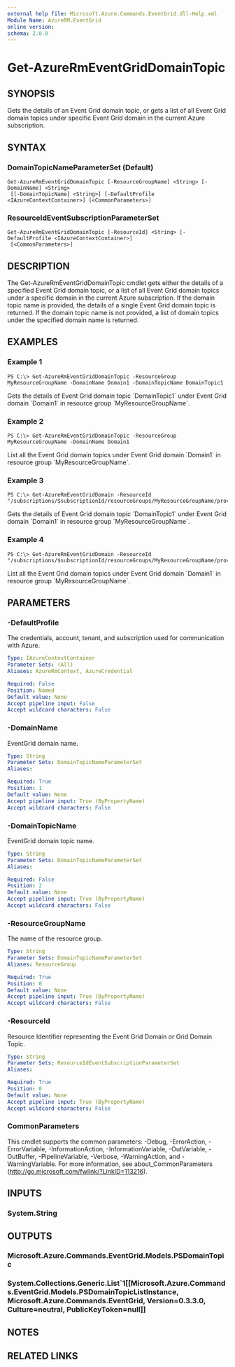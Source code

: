 ```yaml
---
external help file: Microsoft.Azure.Commands.EventGrid.dll-Help.xml
Module Name: AzureRM.EventGrid
online version:
schema: 2.0.0
---
```


# Get-AzureRmEventGridDomainTopic

## SYNOPSIS
Gets the details of an Event Grid domain topic, or gets a list of all Event Grid domain topics under specific Event Grid domain in the current Azure subscription.

## SYNTAX

### DomainTopicNameParameterSet (Default)
```
Get-AzureRmEventGridDomainTopic [-ResourceGroupName] <String> [-DomainName] <String>
 [[-DomainTopicName] <String>] [-DefaultProfile <IAzureContextContainer>] [<CommonParameters>]
```

### ResourceIdEventSubscriptionParameterSet
```
Get-AzureRmEventGridDomainTopic [-ResourceId] <String> [-DefaultProfile <IAzureContextContainer>]
 [<CommonParameters>]
```

## DESCRIPTION
The Get-AzureRmEventGridDomainTopic cmdlet gets either the details of a specified Event Grid domain topic, or a list of all Event Grid domain topics under a specific domain in the current Azure subscription.
If the domain topic name is provided, the details of a single Event Grid domain topic is returned. 
If the domain topic name is not provided, a list of domain topics under the specified domain name is returned.

## EXAMPLES

### Example 1
```
PS C:\> Get-AzureRmEventGridDomainTopic -ResourceGroup MyResourceGroupName -DomainName Domain1 -DomainTopicName DomainTopic1
```

Gets the details of Event Grid domain topic \`DomainTopic1\` under Event Grid domain \`Domain1\` in resource group \`MyResourceGroupName\`.

### Example 2
```
PS C:\> Get-AzureRmEventGridDomainTopic -ResourceGroup MyResourceGroupName -DomainName Domain1
```

List all the Event Grid domain topics under Event Grid domain \`Domain1\` in resource group \`MyResourceGroupName\`.

### Example 3
```
PS C:\> Get-AzureRmEventGridDomain -ResourceId "/subscriptions/$subscriptionId/resourceGroups/MyResourceGroupName/providers/Microsoft.EventGrid/domains/Domain1/topics/DomainTopic1"
```

Gets the details of Event Grid domain topic \`DomainTopic1\` under Event Grid domain \`Domain1\` in resource group \`MyResourceGroupName\`.

### Example 4
```
PS C:\> Get-AzureRmEventGridDomain -ResourceId "/subscriptions/$subscriptionId/resourceGroups/MyResourceGroupName/providers/Microsoft.EventGrid/domains/Domain1"
```

List all the Event Grid domain topics under Event Grid domain \`Domain1\` in resource group \`MyResourceGroupName\`.

## PARAMETERS

### -DefaultProfile
The credentials, account, tenant, and subscription used for communication with Azure.

```yaml
Type: IAzureContextContainer
Parameter Sets: (All)
Aliases: AzureRmContext, AzureCredential

Required: False
Position: Named
Default value: None
Accept pipeline input: False
Accept wildcard characters: False
```

### -DomainName
EventGrid domain name.

```yaml
Type: String
Parameter Sets: DomainTopicNameParameterSet
Aliases:

Required: True
Position: 1
Default value: None
Accept pipeline input: True (ByPropertyName)
Accept wildcard characters: False
```

### -DomainTopicName
EventGrid domain topic name.

```yaml
Type: String
Parameter Sets: DomainTopicNameParameterSet
Aliases:

Required: False
Position: 2
Default value: None
Accept pipeline input: True (ByPropertyName)
Accept wildcard characters: False
```

### -ResourceGroupName
The name of the resource group.

```yaml
Type: String
Parameter Sets: DomainTopicNameParameterSet
Aliases: ResourceGroup

Required: True
Position: 0
Default value: None
Accept pipeline input: True (ByPropertyName)
Accept wildcard characters: False
```

### -ResourceId
Resource Identifier representing the Event Grid Domain or Grid Domain Topic.

```yaml
Type: String
Parameter Sets: ResourceIdEventSubscriptionParameterSet
Aliases:

Required: True
Position: 0
Default value: None
Accept pipeline input: True (ByPropertyName)
Accept wildcard characters: False
```

### CommonParameters
This cmdlet supports the common parameters: -Debug, -ErrorAction, -ErrorVariable, -InformationAction, -InformationVariable, -OutVariable, -OutBuffer, -PipelineVariable, -Verbose, -WarningAction, and -WarningVariable. For more information, see about_CommonParameters (http://go.microsoft.com/fwlink/?LinkID=113216).

## INPUTS

### System.String

## OUTPUTS

### Microsoft.Azure.Commands.EventGrid.Models.PSDomainTopic

### System.Collections.Generic.List`1[[Microsoft.Azure.Commands.EventGrid.Models.PSDomainTopicListInstance, Microsoft.Azure.Commands.EventGrid, Version=0.3.3.0, Culture=neutral, PublicKeyToken=null]]

## NOTES

## RELATED LINKS
